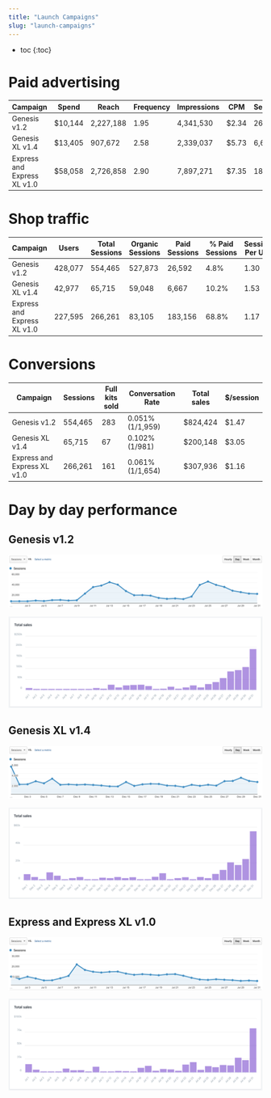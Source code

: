 ```yaml
---
title: "Launch Campaigns"
slug: "launch-campaigns"
---
```


* toc
{:toc}

# Paid advertising

|Campaign                      |Spend                         |Reach                         |Frequency                     |Impressions                   |CPM                           |Sessions                      |$/session                     |
|------------------------------|------------------------------|------------------------------|------------------------------|------------------------------|------------------------------|------------------------------|------------------------------|
|Genesis v1.2                  |$10,144                       |2,227,188                     |1.95                          |4,341,530                     |$2.34                         |26,592                        |$0.38
|Genesis XL v1.4               |$13,405                       |907,672                       |2.58                          |2,339,037                     |$5.73                         |6,667                         |$2.01
|Express and Express XL v1.0   |$58,058                       |2,726,858                     |2.90                          |7,897,271                     |$7.35                         |183,156                       |$0.32

# Shop traffic

|Campaign                      |Users                         |Total Sessions                |Organic Sessions              |Paid Sessions                 |% Paid Sessions               |Sessions Per User             |Average Duration              |
|------------------------------|------------------------------|------------------------------|------------------------------|------------------------------|------------------------------|------------------------------|------------------------------|
|Genesis v1.2                  |428,077                       |554,465                       |527,873                       |26,592                        |4.8%                          |1.30                          |1:52
|Genesis XL v1.4               |42,977                        |65,715                        |59,048                        |6,667                         |10.2%                         |1.53                          |2:12
|Express and Express XL v1.0   |227,595                       |266,261                       |83,105                        |183,156                       |68.8%                         |1.17                          |0:53

# Conversions

|Campaign                      |Sessions                      |Full kits sold                |Conversation Rate             |Total sales                   |$/session                     |
|------------------------------|------------------------------|------------------------------|------------------------------|------------------------------|------------------------------|
|Genesis v1.2                  |554,465                       |283                           |0.051% (1/1,959)              |$824,424                      |$1.47
|Genesis XL v1.4               |65,715                        |67                            |0.102% (1/981)                |$200,148                      |$3.05
|Express and Express XL v1.0   |266,261                       |161                           |0.061% (1/1,654)              |$307,936                      |$1.16

# Day by day performance
## Genesis v1.2

![Screen Shot 2019-08-01 at 12.51.34 PM.png](Screen_Shot_2019-08-01_at_12.51.34_PM.png)



![Screen Shot 2019-08-01 at 12.47.16 PM.png](Screen_Shot_2019-08-01_at_12.47.16_PM.png)

## Genesis XL v1.4

![Screen Shot 2019-08-01 at 12.51.00 PM.png](Screen_Shot_2019-08-01_at_12.51.00_PM.png)



![Screen Shot 2019-08-01 at 12.47.00 PM.png](Screen_Shot_2019-08-01_at_12.47.00_PM.png)

## Express and Express XL v1.0

![Screen Shot 2019-08-01 at 12.50.31 PM.png](Screen_Shot_2019-08-01_at_12.50.31_PM.png)



![Screen Shot 2019-08-01 at 12.46.31 PM.png](Screen_Shot_2019-08-01_at_12.46.31_PM.png)



<style>
.hub-container {
  max-width: 1350px;
}
.value-icon {
  display: inline-block;
  height: 18px;
  margin-bottom: -2px;
}
  
a[title="Guides"] {
  color: #f4f4f4!important;
  border-bottom: 5px solid #f4f4f4;
  padding-bottom: 20px!important;
}
  
a[title="Guides"]:hover {
  color: white!important;
  border-bottom-color: white;
}
  
#hub-header li a:hover {
  box-shadow: none!important;
}
</style>

<meta name="theme-color" content="#434343">

